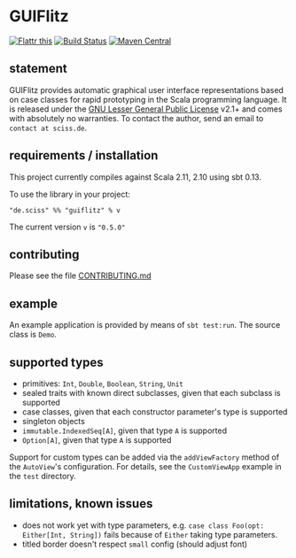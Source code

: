 # GUIFlitz

[![Flattr this](http://api.flattr.com/button/flattr-badge-large.png)](https://flattr.com/submit/auto?user_id=sciss&url=https%3A%2F%2Fgithub.com%2FSciss%2FGUIFlitz&title=GUIFlitz&language=Scala&tags=github&category=software)
[![Build Status](https://travis-ci.org/Sciss/GUIFlitz.svg?branch=master)](https://travis-ci.org/Sciss/GUIFlitz)
[![Maven Central](https://maven-badges.herokuapp.com/maven-central/de.sciss/guiflitz_2.11/badge.svg)](https://maven-badges.herokuapp.com/maven-central/de.sciss/guiflitz_2.11)

## statement

GUIFlitz provides automatic graphical user interface representations based on case classes for rapid prototyping in the Scala programming language. It is released under the [GNU Lesser General Public License](https://raw.github.com/Sciss/GUIFlitz/master/LICENSE) v2.1+ and comes with absolutely no warranties. To contact the author, send an email to `contact at sciss.de`.

## requirements / installation

This project currently compiles against Scala 2.11, 2.10 using sbt 0.13.

To use the library in your project:

    "de.sciss" %% "guiflitz" % v

The current version `v` is `"0.5.0"`

## contributing

Please see the file [CONTRIBUTING.md](CONTRIBUTING.md)

## example

An example application is provided by means of `sbt test:run`. The source class is `Demo`.

## supported types

- primitives: `Int`, `Double`, `Boolean`, `String`, `Unit`
- sealed traits with known direct subclasses, given that each subclass is supported
- case classes, given that each constructor parameter's type is supported
- singleton objects
- `immutable.IndexedSeq[A]`, given that type `A` is supported
- `Option[A]`, given that type `A` is supported

Support for custom types can be added via the `addViewFactory` method of the `AutoView`'s configuration. For details, see the `CustomViewApp` example in the `test` directory.

## limitations, known issues

- does not work yet with type parameters, e.g. `case class Foo(opt: Either[Int, String])` fails because of `Either` taking type parameters.
- titled border doesn't respect `small` config (should adjust font)
